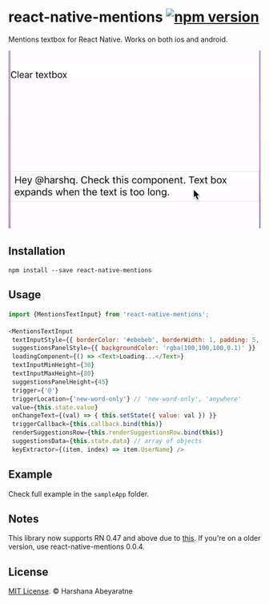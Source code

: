 # react-native-mentions [![npm version](https://badge.fury.io/js/react-native-mentions.svg)](https://badge.fury.io/js/react-native-mentions)
Mentions textbox for React Native. Works on both ios and android. 

![alt text](example.gif "Screenshots")

## Installation

```
npm install --save react-native-mentions
```

## Usage

```js
import {MentionsTextInput} from 'react-native-mentions';

<MentionsTextInput
 textInputStyle={{ borderColor: '#ebebeb', borderWidth: 1, padding: 5, fontSize: 15 }}
 suggestionsPanelStyle={{ backgroundColor: 'rgba(100,100,100,0.1)' }}
 loadingComponent={() => <Text>Loading...</Text>}
 textInputMinHeight={30}
 textInputMaxHeight={80}
 suggestionsPanelHeight={45}
 trigger={'@'}
 triggerLocation={'new-word-only'} // 'new-word-only', 'anywhere'
 value={this.state.value}
 onChangeText={(val) => { this.setState({ value: val }) }}
 triggerCallback={this.callback.bind(this)}
 renderSuggestionsRow={this.renderSuggestionsRow.bind(this)}
 suggestionsData={this.state.data} // array of objects
 keyExtractor={(item, index) => item.UserName} />
```

## Example 

Check full example in the `sampleApp` folder. 

## Notes 

This library now supports RN 0.47 and above due to [this](https://github.com/facebook/react-native/commit/bac84ce207a0466cec95626131063751eb48b964). If you're on a older version, use react-native-mentions 0.0.4.

## License

[MIT License](http://opensource.org/licenses/mit-license.html). © Harshana Abeyaratne
